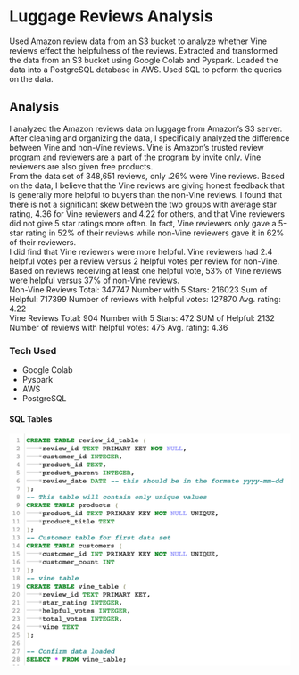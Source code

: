 # Luggage Reviews Analysis
Used Amazon review data from an S3 bucket to analyze whether Vine reviews effect the helpfulness of the reviews. Extracted and transformed the data from an S3 bucket using Google Colab and Pyspark. Loaded the data into a PostgreSQL database in AWS. Used SQL to peform the queries on the data. 

## Analysis
I analyzed the Amazon reviews data on luggage from Amazon’s S3 server. After cleaning and organizing the data, I specifically analyzed the difference between Vine and non-Vine reviews. Vine is Amazon’s trusted review program and reviewers are a part of the program by invite only. Vine reviewers are also given free products.
</br>
From the data set of 348,651 reviews, only .26% were Vine reviews. Based on the data, I believe that the Vine reviews are giving honest feedback that is generally more helpful to buyers than the non-Vine reviews. I found that there is not a significant skew between the two groups with average star rating, 4.36 for Vine reviewers and 4.22 for others, and that Vine reviewers did not give 5 star ratings more often. In fact, Vine reviewers only gave a 5-star rating in 52% of their reviews while non-Vine reviewers gave it in 62% of their reviewers. 
</br>
I did find that Vine reviewers were more helpful. Vine reviewers had 2.4 helpful votes per a review versus 2 helpful votes per review for non-Vine. Based on reviews receiving at least one helpful vote, 53% of Vine reviews were helpful versus 37% of non-Vine reviews. 
</br>
Non-Vine Reviews
Total: 347747
Number with 5 Stars: 216023
Sum of Helpful: 717399
Number of reviews with helpful votes: 127870
Avg. rating: 4.22
</br>
Vine Reviews
Total: 904
Number with 5 Stars: 472
SUM of Helpful: 2132
Number of reviews with helpful votes: 475
Avg. rating: 4.36

### Tech Used
- Google Colab
- Pyspark
- AWS
- PostgreSQL

#### SQL Tables 
![Sql table](/image/sql_tables.png)
